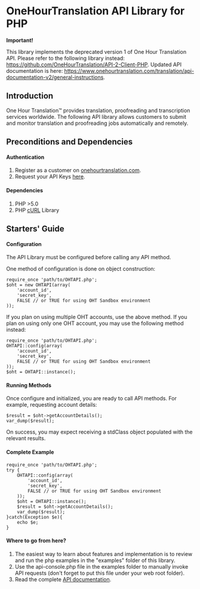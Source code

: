 # OneHourTranslation API Library for PHP #

**Important!**

This library implements the deprecated version 1 of One Hour Translation API.
Please refer to the following library instead: https://github.com/OneHourTranslation/API-2-Client-PHP. 
Updated API documentation is here: https://www.onehourtranslation.com/translation/api-documentation-v2/general-instructions. 

## Introduction ##

One Hour Translation&trade; provides translation, proofreading and transcription services worldwide.
The following API library allows customers to submit and monitor translation and proofreading jobs automatically and remotely.

## Preconditions and Dependencies  ##

#### Authentication ####
1. Register as a customer on [onehourtranslation.com](http://www.onehourtranslation.com).
2. Request your API Keys [here](http://www.onehourtranslation.com/profile/apiKeys).

#### Dependencies ####
1. PHP >5.0
2. PHP [cURL](http://www.php.net/manual/en/book.curl.php) Library

## Starters' Guide ##

#### Configuration ####

The API Library must be configured before calling any API method.

One method of configuration is done on object construction:

    require_once 'path/to/OHTAPI.php';
    $oht = new OHTAPI(array(
    	'account_id',
    	'secret_key',
    	FALSE // or TRUE for using OHT Sandbox environment
    ));

If you plan on using multiple OHT accounts, use the above method.
If you plan on using only one OHT account, you may use the following method instead:

    require_once 'path/to/OHTAPI.php';
    OHTAPI::config(array(
    	'account_id',
    	'secret_key',
    	FALSE // or TRUE for using OHT Sandbox environment
    ));
    $oht = OHTAPI::instance();
    
#### Running Methods ####

Once configure and initialized, you are ready to call API methods.
For example, requesting account details:

    $result = $oht->getAccountDetails();
    var_dump($result);

On success, you may expect receiving a stdClass object populated with the relevant results.

#### Complete Example ####

    require_once 'path/to/OHTAPI.php';
    try {
	    OHTAPI::config(array(
	    	'account_id',
	    	'secret_key',
	    	FALSE // or TRUE for using OHT Sandbox environment
	    ));
	    $oht = OHTAPI::instance();
	    $result = $oht->getAccountDetails();
	    var_dump($result);
    }catch(Exception $e){
		echo $e;
	}
	
#### Where to go from here? ####
1. The easiest way to learn about features and implementation is to review and run the php examples in the "examples" folder of this library.
2. Use the api-console.php file in the examples folder to manually invoke API requests (don't forget to put this file under your web root folder).
3. Read the complete [API documentation](http://www.onehourtranslation.com/resources/remote-api/). 
